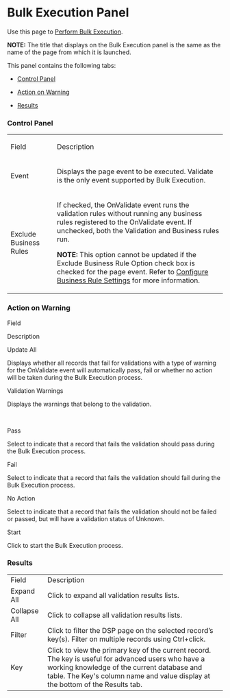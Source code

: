 # Bulk Execution Panel

<div class="use">

Use this page to [Perform Bulk
Execution](../../Bulk_Exec/Perform_Bulk_Execution.htm).

</div>

**NOTE:** The title that displays on the Bulk Execution panel is the
same as the name of the page from which it is launched.

This panel contains the following tabs:

  - [Control Panel](#Control_Panel)

  - [Action on Warning](#Action_on_Warning)

  - [Results](#Results)

### <span id="Control_Panel"></span>Control Panel

<table>
<tbody>
<tr class="odd">
<td><p>Field</p></td>
<td><p>Description</p></td>
</tr>
<tr class="even">
<td><p>Event</p></td>
<td><p>Displays the page event to be executed. Validate is the only event supported by Bulk Execution.</p></td>
</tr>
<tr class="odd">
<td><p>Exclude Business Rules</p></td>
<td><p>If checked, the OnValidate event runs the validation rules without running any business rules registered to the OnValidate event. If unchecked, both the Validation and Business rules run.</p>
<p><strong>NOTE:</strong> This option cannot be updated if the Exclude Business Rule Option check box is checked for the page event. Refer to <a href="../Use_Cases/Configure_Business_Rule_Settings.htm">Configure Business Rule Settings</a> for more information.</p></td>
</tr>
</tbody>
</table>

### <span id="Action_on_Warning"></span>Action on Warning

Field

Description

Update All

Displays whether all records that fail for validations with a type of
warning for the OnValidate event will automatically pass, fail or
whether no action will be taken during the Bulk Execution process.

Validation Warnings

Displays the warnings that belong to the validation.

 

Pass

Select to indicate that a record that fails the validation should pass
during the Bulk Execution process.

Fail

Select to indicate that a record that fails the validation should fail
during the Bulk Execution process.

No Action

Select to indicate that a record that fails the validation should not be
failed or passed, but will have a validation status of Unknown.

Start

Click to start the Bulk Execution
process.

### <span id="Results"></span>Results

|              |                                                                                                                                                                                                                                     |
| ------------ | ----------------------------------------------------------------------------------------------------------------------------------------------------------------------------------------------------------------------------------- |
| Field        | Description                                                                                                                                                                                                                         |
| Expand All   | Click to expand all validation results lists.                                                                                                                                                                                       |
| Collapse All | Click to collapse all validation results lists.                                                                                                                                                                                     |
| Filter       | Click to filter the DSP page on the selected record’s key(s). Filter on multiple records using Ctrl+click.                                                                                                                          |
| Key          | Click to view the primary key of the current record. The key is useful for advanced users who have a working knowledge of the current database and table. The Key's column name and value display at the bottom of the Results tab. |
